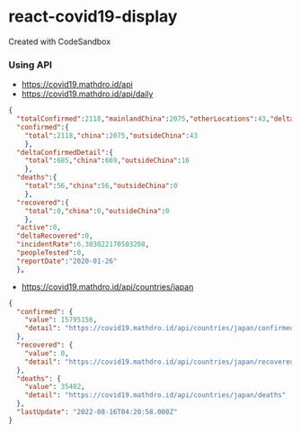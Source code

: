 # react-covid19-display

Created with CodeSandbox

### Using API

- https://covid19.mathdro.id/api
- https://covid19.mathdro.id/api/daily

```json
{
  "totalConfirmed":2118,"mainlandChina":2075,"otherLocations":43,"deltaConfirmed":685,"totalRecovered":0,
  "confirmed":{
    "total":2118,"china":2075,"outsideChina":43
    },
  "deltaConfirmedDetail":{
    "total":685,"china":669,"outsideChina":16
    },
  "deaths":{
    "total":56,"china":56,"outsideChina":0
    },
  "recovered":{
    "total":0,"china":0,"outsideChina":0
    },
  "active":0,
  "deltaRecovered":0,
  "incidentRate":6.303022170503208,
  "peopleTested":0,
  "reportDate":"2020-01-26"
  },
```

- https://covid19.mathdro.id/api/countries/japan

```json
{
  "confirmed": {
    "value": 15795156,
    "detail": "https://covid19.mathdro.id/api/countries/japan/confirmed"
  },
  "recovered": {
    "value": 0,
    "detail": "https://covid19.mathdro.id/api/countries/japan/recovered"
  },
  "deaths": {
    "value": 35402,
    "detail": "https://covid19.mathdro.id/api/countries/japan/deaths"
  },
  "lastUpdate": "2022-08-16T04:20:58.000Z"
}
```
